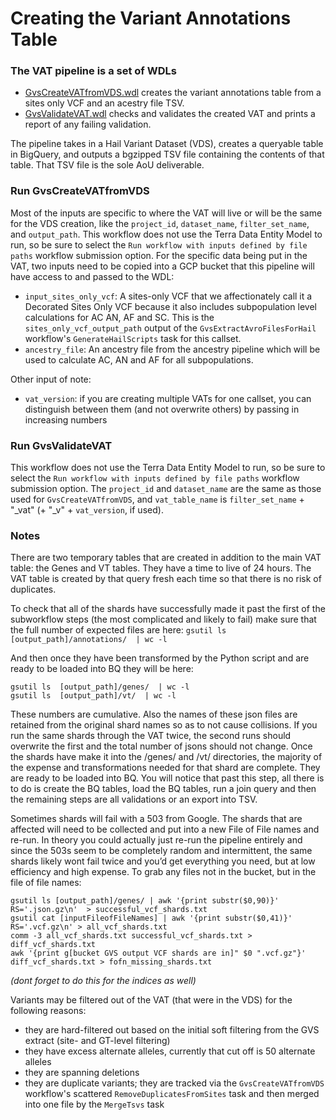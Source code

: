 # Creating the Variant Annotations Table

### The VAT pipeline is a set of WDLs

- [GvsCreateVATfromVDS.wdl](/scripts/variantstore/wdl/GvsCreateVATfromVDS.wdl) creates the variant annotations table from a sites only VCF and an acestry file TSV.
- [GvsValidateVAT.wdl](/scripts/variantstore/variant_annotations_table/GvsValidateVAT.wdl) checks and validates the created VAT and prints a report of any failing validation.

The pipeline takes in a Hail Variant Dataset (VDS), creates a queryable table in BigQuery, and outputs a bgzipped TSV file containing the contents of that table. That TSV file is the sole AoU deliverable.

### Run GvsCreateVATfromVDS

Most of the inputs are specific to where the VAT will live or will be the same for the VDS creation, like the `project_id`, `dataset_name`, `filter_set_name`, and `output_path`. This workflow does not use the Terra Data Entity Model to run, so be sure to select the `Run workflow with inputs defined by file paths` workflow submission option. For the specific data being put in the VAT, two inputs need to be copied into a GCP bucket that this pipeline will have access to and passed to the WDL:

- `input_sites_only_vcf`: A sites-only VCF that we affectionately call it a Decorated Sites Only VCF because it also includes subpopulation level calculations for AC AN, AF and SC. This is the `sites_only_vcf_output_path` output of the `GvsExtractAvroFilesForHail` workflow's `GenerateHailScripts` task for this callset.
- `ancestry_file`: An ancestry file from the ancestry pipeline which will be used to calculate AC, AN and AF for all subpopulations.

Other input of note:

- `vat_version`: if you are creating multiple VATs for one callset, you can distinguish between them (and not overwrite others) by passing in increasing numbers

### Run GvsValidateVAT

This workflow does not use the Terra Data Entity Model to run, so be sure to select the `Run workflow with inputs defined by file paths` workflow submission option. The `project_id` and `dataset_name` are the same as those used for `GvsCreateVATfromVDS`, and `vat_table_name` is `filter_set_name` + "_vat" (+ "_v" + `vat_version`, if used).

### Notes

There are two temporary tables that are created in addition to the main VAT table: the Genes and VT tables. They have a time to live of 24 hours.
The VAT table is created by that query fresh each time so that there is no risk of duplicates.

To check that all of the shards have successfully made it past the first of the subworkflow steps (the most complicated and likely to fail) make sure that the full number of expected files are here: `gsutil ls  [output_path]/annotations/  | wc -l`

And then once they have been transformed by the Python script and are ready to be loaded into BQ they will be here:

```
gsutil ls  [output_path]/genes/  | wc -l
gsutil ls  [output_path]/vt/  | wc -l
```

These numbers are cumulative. Also the names of these json files are retained from the original shard names so as to not cause collisions. If you run the same shards through the VAT twice, the second runs should overwrite the first and the total number of jsons should not change.
Once the shards have make it into the /genes/ and /vt/ directories, the majority of the expense and transformations needed for that shard are complete.
They are ready to be loaded into BQ. You will notice that past this step, all there is to do is create the BQ tables, load the BQ tables, run a join query and then the remaining steps are all validations or an export into TSV.

Sometimes shards will fail with a 503 from Google. The shards that are affected will need to be collected and put into a new File of File names and re-run.
In theory you could actually just re-run the pipeline entirely and since the 503s seem to be completely random and intermittent, the same shards likely wont fail twice and you’d get everything you need, but at low efficiency and high expense.
To grab any files not in the bucket, but in the file of file names:

```
gsutil ls [output_path]/genes/ | awk '{print substr($0,90)}' RS='.json.gz\n'  > successful_vcf_shards.txt
gsutil cat [inputFileofFileNames] | awk '{print substr($0,41)}' RS='.vcf.gz\n' > all_vcf_shards.txt
comm -3 all_vcf_shards.txt successful_vcf_shards.txt > diff_vcf_shards.txt
awk '{print g[bucket GVS output VCF shards are in]" $0 ".vcf.gz"}' diff_vcf_shards.txt > fofn_missing_shards.txt
```

_(dont forget to do this for the indices as well)_

Variants may be filtered out of the VAT (that were in the VDS) for the following reasons:

- they are hard-filtered out based on the initial soft filtering from the GVS extract (site- and GT-level filtering)
- they have excess alternate alleles, currently that cut off is 50 alternate alleles
- they are spanning deletions
- they are duplicate variants; they are tracked via the `GvsCreateVATfromVDS` workflow's scattered `RemoveDuplicatesFromSites` task and then merged into one file by the `MergeTsvs` task
